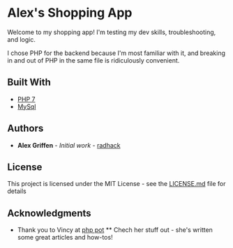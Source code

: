 # Alex's Shopping App

Welcome to my shopping app! I'm testing my dev skills, troubleshooting, and logic.

I chose PHP for the backend because I'm most familiar with it, and breaking in and out of PHP in the same file is ridiculously convenient.

## Built With

* [PHP 7](http://php.net/manual/en/migration70.new-features.php) 
* [MySql](https://www.mysql.com/)

## Authors

* **Alex Griffen** - *Initial work* - [radhack](https://github.com/radhack)

## License

This project is licensed under the MIT License - see the [LICENSE.md](LICENSE.md) file for details

## Acknowledgments

* Thank you to Vincy at [php pot](https://phppot.com/php/simple-php-shopping-cart/)
** Chech her stuff out - she's written some great articles and how-tos!
